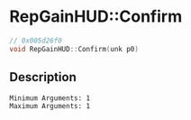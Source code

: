 # RepGainHUD::Confirm
```c
// 0x005d26f0
void RepGainHUD::Confirm(unk p0)
```
## Description
```
Minimum Arguments: 1
Maximum Arguments: 1
```
